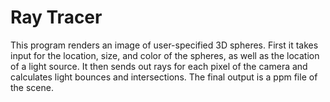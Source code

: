 # Ray Tracer
This program renders an image of user-specified 3D spheres.
First it takes input for the location, size, and color of the spheres, as well as the location of a light source. It then sends out rays for each pixel of the camera and calculates light bounces and intersections. The final output is a ppm file of the scene.

